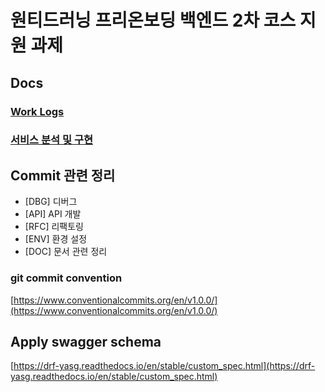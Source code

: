 # 원티드러닝 프리온보딩 백엔드 2차 코스 지원 과제

## Docs

### [Work Logs](docs/work.md)

### [서비스 분석 및 구현](docs/services.md)

## Commit 관련 정리

* [DBG] 디버그
* [API] API 개발
* [RFC] 리팩토링
* [ENV] 환경 설정
* [DOC] 문서 관련 정리

### git commit convention

[https://www.conventionalcommits.org/en/v1.0.0/](https://www.conventionalcommits.org/en/v1.0.0/)

## Apply swagger schema

[https://drf-yasg.readthedocs.io/en/stable/custom_spec.html](https://drf-yasg.readthedocs.io/en/stable/custom_spec.html)
